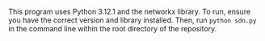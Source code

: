This program uses Python 3.12.1 and the networkx library. To run, ensure you have the correct version and library installed. Then, run `python sdn.py` in the command line within the root directory of the repository.